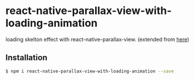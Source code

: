 # react-native-parallax-view-with-loading-animation

loading skelton effect with react-native-parallax-view. (extended from [here](https://github.com/lelandrichardson/react-native-parallax-view))


## Installation

```bash
$ npm i react-native-parallax-view-with-loading-animation --save
```
